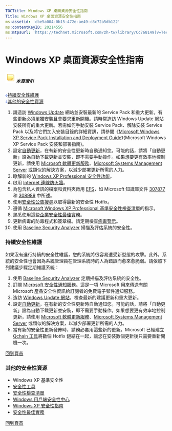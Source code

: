 ```yaml
---
TOCTitle: Windows XP 桌面資源安全性指南
Title: Windows XP 桌面資源安全性指南
ms:assetid: 'cbe5a004-0b15-472e-ae49-c8c72a5db122'
ms:contentKeyID: 20214556
ms:mtpsurl: 'https://technet.microsoft.com/zh-tw/library/Cc768149(v=TechNet.10)'
---
```


Windows XP 桌面資源安全性指南
=============================

##### ![Cc768149.community-sm(zh-tw,TechNet.10).gif](images/Cc768149.community-sm(zh-tw,TechNet.10).gif)本頁索引

![](images/Cc768149.arrow_px_down(zh-tw,TechNet.10).gif)[持續安全性維護](#poiu)  
![](images/Cc768149.arrow_px_down(zh-tw,TechNet.10).gif)[其他的安全性資源](#ijnb)  

1.  請造訪 [Windows Update](http://windowsupdate.microsoft.com/) 網站並安裝最新的 Service Pack 和重大更新。有些更新必須單獨安裝且會要求重新開機。請時常造訪 Windows Update 網站安裝所有的重大更新。若需如何手動安裝 Service Pack、解除安裝 Service Pack 以及將它們加入安裝目錄的詳細資訊，請參閱《[Microsoft Windows XP Service Pack Installation and Deployment Guide](http://www.microsoft.com/windowsxp/pro/downloads/servicepacks/sp1/spdeploy.asp)》(Microsoft Windows XP Service Pack 安裝和部署指南)。
2.  設定[自動更新](http://www.microsoft.com/technet/prodtechnol/winxppro/reskit/prmb_tol_tkky.asp)，在有新的安全性更新時自動通知您。可能的話，請將「自動更新」設為自動下載更新並安裝，即不需要手動操作。如果想要更有效率地控制更新，請使用 [Microsoft 軟體更新服務](http://www.microsoft.com/taiwan/windowsserversystem/sus/default.mspx)、[Microsoft Systems Management Server](http://www.microsoft.com/taiwan/smserver/) 或類似的解決方案，以減少部署更新所需的人力。
3.  瞭解新的 [Windows XP Professional 安全性功能](http://www.microsoft.com/taiwan/technet/prodtechnol/winxppro/evaluate/xpsec.htm)。
4.  啟用 [Internet 連線防火牆](http://support.microsoft.com/default.aspx?scid=kb;en-us;283673&sd=tech)。
5.  為包含私人資訊的檔案和資料夾啟用 [EFS](http://support.microsoft.com/default.aspx?scid=kb;en-us;223316&sd=tech)，如 Microsoft 知識庫文件 [307877](http://support.microsoft.com/default.aspx?scid=kb;en-us;307877&sd=tech) 和 [308989](http://support.microsoft.com/default.aspx?scid=kb;en-us;308989&sd=tech) 中所述。
6.  使用[安全性公告搜尋](http://www.microsoft.com/technet/security/current.asp)以取得最新的安全性 Hotfix。
7.  遵循 [Microsoft Windows XP Professional 基準安全性檢查清單](http://www.microsoft.com/technet/security/chklist/xpcl.mspx)的指示。
8.  熟悉使用這些[企業安全性最佳實務](http://www.microsoft.com/technet/archive/security/bestprac/bpent/bpentsec.mspx)。
9.  更新病毒的防毒程式和簽章檔。請定期檢查[病毒警示](http://www.microsoft.com/technet/security/alerts/default.mspx)。
10. 使用 [Baseline Security Analyzer](http://www.microsoft.com/taiwan/technet/security/tools/mbsaqa.aspx) 掃描及評估系統的安全性。

### 持續安全性維護

如果沒有進行持續的安全性維護，您的系統將很容易遭受新型態的攻擊。此外，系統的安全性也會因為系統管理員在管理系統時的人為錯誤而愈來愈脆弱。請依照下列建議步驟定期維護系統：

1.  使用 [Baseline Security Analyzer](http://www.microsoft.com/taiwan/technet/security/tools/mbsaqa.aspx) 定期掃描及評估系統的安全性。
2.  訂閱 [Microsoft 安全性通知服務](http://www.microsoft.com/technet/security/bulletin/notify.mspx)。這是一項 Microsoft 用來傳送有關 Microsoft 產品安全性資訊給訂閱者的免費電子郵件通知服務。
3.  造訪 [Windows Update 網站](http://windowsupdate.microsoft.com/)，檢查最新的建議更新和重大更新。
4.  設定[自動更新](http://support.microsoft.com/default.aspx?scid=kb;en-us;327850&sd=tech)，在有新的安全性更新時自動通知您。可能的話，請將「自動更新」設為自動下載更新並安裝，即不需要手動操作。如果想要更有效率地控制更新，請使用 [Microsoft 軟體更新服務](http://www.microsoft.com/taiwan/windowsserversystem/sus/default.mspx)、[Microsoft Systems Management Server](http://www.microsoft.com/taiwan/smserver/) 或類似的解決方案，以減少部署更新所需的人力。
5.  當有新的安全性更新發佈時，請務必套用這些新的更新。Microsoft 已經建立 [Qchain 工具](https://www.microsoft.com/download/details.aspx?displaylang=en&familyid=a85c9cfa-e84c-4723-9c28-f66859060f5d)將數個 Hotfix 鏈結在一起，讓您在安裝數個更新後只需要重新開機一次。

[](#mainsection)[回到頁首](#mainsection)

### 其他的安全性資源

-   Windows XP 基準安全性
-   [安全性工具](http://www.microsoft.com/technet/security/tools/default.mspx)
-   [安全性檢查清單](http://www.microsoft.com/technet/security/chklist/default.mspx)
-   [Windows 用戶端安全性中心](http://www.microsoft.com/technet/security/prodtech/winclnt/default.mspx)
-   [Windows XP 安全性指南](http://www.microsoft.com/technet/security/prodtech/winclnt/secwinxp/default.mspx)
-   [安全性最佳實務](http://www.microsoft.com/taiwan/security/guidance/default.mspx)

[](#mainsection)[回到頁首](#mainsection)
